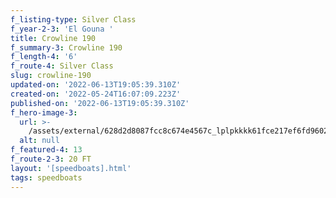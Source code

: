 ```yaml
---
f_listing-type: Silver Class
f_year-2-3: 'El Gouna '
title: Crowline 190
f_summary-3: Crowline 190
f_length-4: '6'
f_route-4: Silver Class
slug: crowline-190
updated-on: '2022-06-13T19:05:39.310Z'
created-on: '2022-05-24T16:07:09.223Z'
published-on: '2022-06-13T19:05:39.310Z'
f_hero-image-3:
  url: >-
    /assets/external/628d2d8087fcc8c674e4567c_lplpkkkk61fce217ef6fd9602353fe37_1.jpg
  alt: null
f_featured-4: 13
f_route-2-3: 20 FT
layout: '[speedboats].html'
tags: speedboats
---
```



